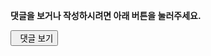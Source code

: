 <section class="comments">

<div class=disqusbox>
<div>
<p><strong>댓글을 보거나 작성하시려면 아래 버튼을 눌러주세요.</strong></p>
<button class="show-comments" data-disqus-url="{{post.url}}"><span class="icon-comments"></span>&nbsp;&nbsp;댓글 보기</button>
</div>
<div id="disqus_thread"></div>

<script>
var disqusPublicKey = "fOXhMULciQhdioBjLVw4VZgvKJOLRcVUYcwwPAmG2iXr7ynUByPHxKFWlux6tfjv";
var disqusShortname = "kalkingithub";
var threadUrl = 'link:' + $('.show-comments').attr('data-disqus-url');

$.ajax({
    type: 'GET',
    url: 'https://disqus.com/api/3.0/threads/set.jsonp',
    data: { api_key: disqusPublicKey, forum: disqusShortname, thread: threadUrl },
    cache: false,
    dataType: 'jsonp',
    success: function(result) {
        if (result.response.length === 1) {
            btnText = '댓글 보기 (' + result.response[0].posts + ')';
            $('.show-comments').html(btnText);
        }
    }
});

$('.show-comments').on('click', function() {
    $.ajaxSetup({cache:true});
    $.getScript('http://' + disqusShortname + '.disqus.com/embed.js');
    $.ajaxSetup({cache:false});
    $(this).remove();
});

if(/\#comment/.test(location.hash)){
    $('.show-comments').trigger('click');
}
</script>
<style scoped=scoped>
@media print{
 .disqusbox{display:none}
}
</style>
</div>
</section>